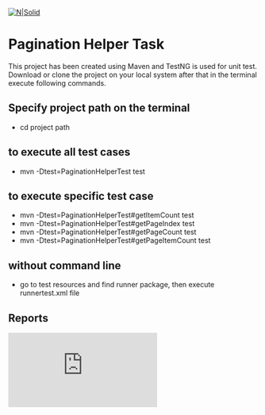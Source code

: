 [![N|Solid](https://www.bobit.us/images/bobit-logo.png)](https://bobit37.github.io/Resume/)

# Pagination Helper Task

This project has been created using Maven and TestNG is used for unit test. 
Download or clone the project on your local system after that in the terminal execute following commands.

## Specify project path on the terminal
- cd project path

## to execute all test cases
- mvn -Dtest=PaginationHelperTest test

## to execute specific test case
- mvn -Dtest=PaginationHelperTest#getItemCount test
- mvn -Dtest=PaginationHelperTest#getPageIndex test
- mvn -Dtest=PaginationHelperTest#getPageCount test
- mvn -Dtest=PaginationHelperTest#getPageItemCount test

## without command line
- go to test resources and find runner package, then execute runnertest.xml file

## Reports
[![N|Solid](https://github.com/BobIT37/WebdriverTestCases/blob/master/build/TestExecutionReport.html)](https://bobit37.github.io/Resume/)
